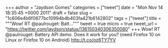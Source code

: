 
+++
author = "Jaydson Gomes"
categories = ["tweet"]
date = "Mon Nov 14 18:35:45 +0000 2011"
draft = false
slug = "1c606e4b6f0677bc10994b4b403fa421b6142802"
tags = ["tweet"]
title = """Wow! RT @paulrouget: Batt..."""
tweet = true
micro = true
tweet_url = "https://twitter.com/jaydson/status/136150340306350080"
+++
Wow! RT @paulrouget: Battery API demo. Does it work for you? (need Firefox 10 on Linux or Firefox 10 on Android)  http://t.co/oz6TY7YV

